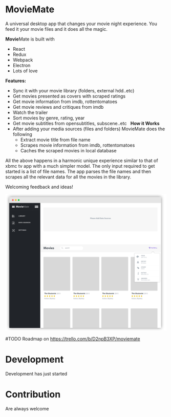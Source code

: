 # MovieMate
A universal desktop app that changes your movie night experience. You feed it your movie files and it does all the magic.  

**Movie**Mate is built with
* React
* Redux
* Webpack
* Electron
* Lots of love
  
**Features:**  
* Sync it with your movie library (folders, external hdd..etc) 
* Get movies presented as covers with scraped ratings
* Get movie information from imdb, rottentomatoes 
* Get movie reviews and critiques from imdb 
* Watch the trailer 
* Sort movies by genre, rating, year
* Get movie subtitles from opensubtitles, subscene..etc 
  
**How it Works**
* After adding your media sources (files and folders) MovieMate does the following
  * Extract movie title from file name
  * Scrapes movie information from imdb, rottentomatoes
  * Caches the scraped movies in local database


All the above happens in a harmonic unique experience similar to that of xbmc tv app with a much simpler model. The only input required to get started is a list of file names. The app parses the file names and then scrapes all the relevant data for all the movies in the library.

Welcoming feedback and ideas!

![Alt Screenshot](https://github.com/daedlock/MovieMate/raw/master/resources/screenshot.png)

#TODO
Roadmap on https://trello.com/b/D2npB3XP/moviemate

# Development
Development has just started
# Contribution
Are always welcome

